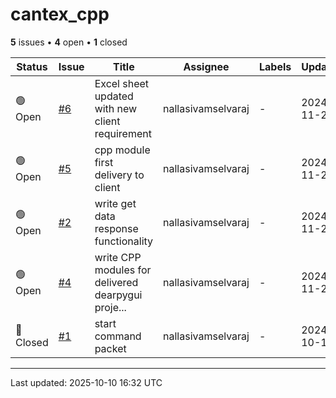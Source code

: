 # cantex_cpp

**5** issues • **4** open • **1** closed

<table class="github-issue-table">
<thead>
<tr>
<th>Status</th>
<th>Issue</th>
<th>Title</th>
<th>Assignee</th>
<th>Labels</th>
<th>Updated</th>
</tr>
</thead>
<tbody>
<tr><td>🟢 Open</td><td><a href='./issue-6-Excel-sheet-updated-with-new-client-requirement.md'>#6</a></td><td>Excel sheet updated with new client requirement</td><td>nallasivamselvaraj</td><td>-</td><td>2024-11-24</td></tr>
<tr><td>🟢 Open</td><td><a href='./issue-5-cpp-module-first-delivery-to-client.md'>#5</a></td><td>cpp module first delivery to client</td><td>nallasivamselvaraj</td><td>-</td><td>2024-11-24</td></tr>
<tr><td>🟢 Open</td><td><a href='./issue-2-write-get-data-response-functionality.md'>#2</a></td><td>write get data response functionality</td><td>nallasivamselvaraj</td><td>-</td><td>2024-11-24</td></tr>
<tr><td>🟢 Open</td><td><a href='./issue-4-write-CPP-modules-for-delivered-dearpygui-project-.md'>#4</a></td><td>write CPP modules for delivered dearpygui proje...</td><td>nallasivamselvaraj</td><td>-</td><td>2024-11-24</td></tr>
<tr><td>🔴 Closed</td><td><a href='./issue-1-start-command-packet.md'>#1</a></td><td>start command packet</td><td>nallasivamselvaraj</td><td>-</td><td>2024-10-10</td></tr>
</tbody>
</table>

---

Last updated: 2025-10-10 16:32 UTC